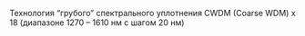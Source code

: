 Технология “грубого” спектрального уплотнения CWDM (Coarse WDM)
x 18 (диапазоне 1270 – 1610 нм с шагом 20 нм)